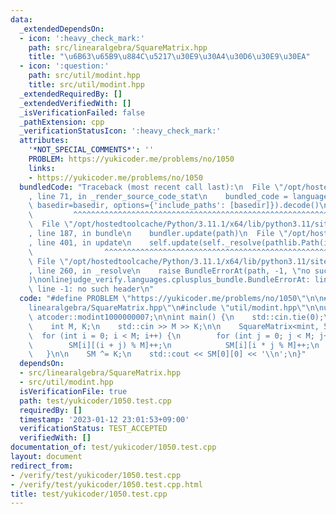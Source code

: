 ```yaml
---
data:
  _extendedDependsOn:
  - icon: ':heavy_check_mark:'
    path: src/linearalgebra/SquareMatrix.hpp
    title: "\u6B63\u65B9\u884C\u5217\u30E9\u30A4\u30D6\u30E9\u30EA"
  - icon: ':question:'
    path: src/util/modint.hpp
    title: src/util/modint.hpp
  _extendedRequiredBy: []
  _extendedVerifiedWith: []
  _isVerificationFailed: false
  _pathExtension: cpp
  _verificationStatusIcon: ':heavy_check_mark:'
  attributes:
    '*NOT_SPECIAL_COMMENTS*': ''
    PROBLEM: https://yukicoder.me/problems/no/1050
    links:
    - https://yukicoder.me/problems/no/1050
  bundledCode: "Traceback (most recent call last):\n  File \"/opt/hostedtoolcache/Python/3.11.1/x64/lib/python3.11/site-packages/onlinejudge_verify/documentation/build.py\"\
    , line 71, in _render_source_code_stat\n    bundled_code = language.bundle(stat.path,\
    \ basedir=basedir, options={'include_paths': [basedir]}).decode()\n          \
    \         ^^^^^^^^^^^^^^^^^^^^^^^^^^^^^^^^^^^^^^^^^^^^^^^^^^^^^^^^^^^^^^^^^^^^^^^^^^^^^^^^^\n\
    \  File \"/opt/hostedtoolcache/Python/3.11.1/x64/lib/python3.11/site-packages/onlinejudge_verify/languages/cplusplus.py\"\
    , line 187, in bundle\n    bundler.update(path)\n  File \"/opt/hostedtoolcache/Python/3.11.1/x64/lib/python3.11/site-packages/onlinejudge_verify/languages/cplusplus_bundle.py\"\
    , line 401, in update\n    self.update(self._resolve(pathlib.Path(included), included_from=path))\n\
    \                ^^^^^^^^^^^^^^^^^^^^^^^^^^^^^^^^^^^^^^^^^^^^^^^^^^^^^^^^^\n \
    \ File \"/opt/hostedtoolcache/Python/3.11.1/x64/lib/python3.11/site-packages/onlinejudge_verify/languages/cplusplus_bundle.py\"\
    , line 260, in _resolve\n    raise BundleErrorAt(path, -1, \"no such header\"\
    )\nonlinejudge_verify.languages.cplusplus_bundle.BundleErrorAt: linearalgebra/SquareMatrix.hpp:\
    \ line -1: no such header\n"
  code: "#define PROBLEM \"https://yukicoder.me/problems/no/1050\"\n\n#include \"\
    linearalgebra/SquareMatrix.hpp\"\n#include \"util/modint.hpp\"\n\nusing mint =\
    \ atcoder::modint1000000007;\n\nint main() {\n    std::cin.tie(0);\n    std::ios::sync_with_stdio(false);\n\
    \    int M, K;\n    std::cin >> M >> K;\n\n    SquareMatrix<mint, 55> SM;\n  \
    \  for (int i = 0; i < M; i++) {\n        for (int j = 0; j < M; j++) {\n    \
    \        SM[i][(i + j) % M]++;\n            SM[i][i * j % M]++;\n        }\n \
    \   }\n\n    SM ^= K;\n    std::cout << SM[0][0] << '\\n';\n}"
  dependsOn:
  - src/linearalgebra/SquareMatrix.hpp
  - src/util/modint.hpp
  isVerificationFile: true
  path: test/yukicoder/1050.test.cpp
  requiredBy: []
  timestamp: '2023-01-12 23:01:53+09:00'
  verificationStatus: TEST_ACCEPTED
  verifiedWith: []
documentation_of: test/yukicoder/1050.test.cpp
layout: document
redirect_from:
- /verify/test/yukicoder/1050.test.cpp
- /verify/test/yukicoder/1050.test.cpp.html
title: test/yukicoder/1050.test.cpp
---
```

